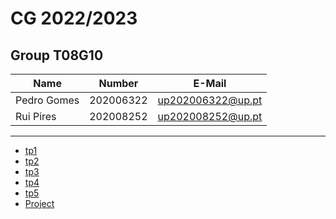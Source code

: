 # CG 2022/2023

## Group T08G10
| Name             | Number    | E-Mail             |
| ---------------- | --------- | ------------------ |
| Pedro Gomes         | 202006322 | up202006322@up.pt                |
| Rui Pires        | 202008252 | up202008252@up.pt                |

----

  - [tp1](tp1/README.md)
  - [tp2](tp2/README.md)
  - [tp3](tp3/README.md)
  - [tp4](tp4/README.md)
  - [tp5](tp5/README.md)
  - [Project](proj/README.md)